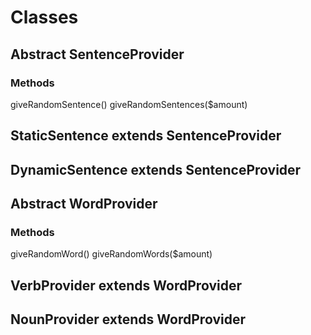 # Classes

## Abstract SentenceProvider
### Methods
giveRandomSentence()
giveRandomSentences($amount)

## StaticSentence extends SentenceProvider

## DynamicSentence extends SentenceProvider

## Abstract WordProvider
### Methods
giveRandomWord()
giveRandomWords($amount)

## VerbProvider extends WordProvider

## NounProvider extends WordProvider